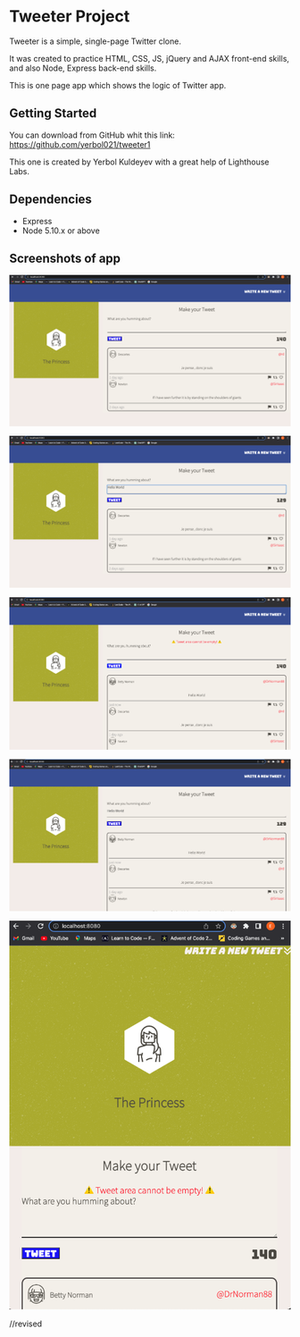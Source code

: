 # Tweeter Project

Tweeter is a simple, single-page Twitter clone.

It was created to practice HTML, CSS, JS, jQuery and AJAX front-end skills, and also Node, Express back-end skills.

This is one page app which shows the logic of Twitter app.

## Getting Started

You can download from GitHub whit this link:
https://github.com/yerbol021/tweeter1

This one is created by Yerbol Kuldeyev with a great help of Lighthouse Labs.

## Dependencies

- Express
- Node 5.10.x or above

## Screenshots of app

!["Start of app"](https://github.com/yerbol021/tweeter1/blob/master/public/images/Start%20of%20th%20app.png)

!["Place to tweet"](https://github.com/yerbol021/tweeter1/blob/master/public/images/Place%20to%20tweet.png)

!["Showing empty message error"](https://github.com/yerbol021/tweeter1/blob/master/public/images/Showing%20empty%20message%20error.png)

!["New tweet appears"](https://github.com/yerbol021/tweeter1/blob/master/public/images/New%20tweet%20appears.png)

!["Tablet version"](https://github.com/yerbol021/tweeter1/blob/master/public/images/Tablet%20version.png)

//revised
